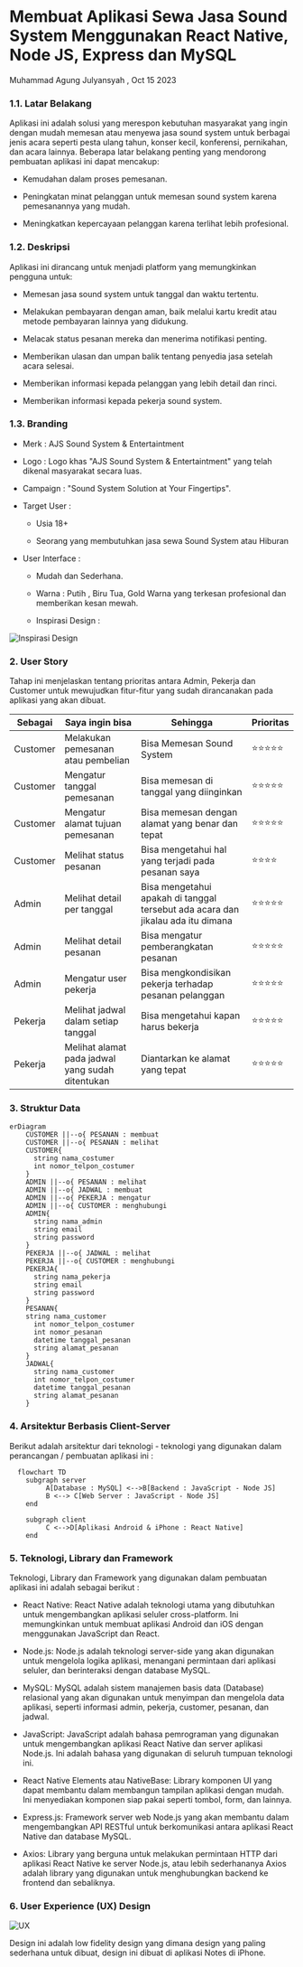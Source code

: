 # Membuat Aplikasi Sewa Jasa Sound System Menggunakan React Native, Node JS, Express dan MySQL
Muhammad Agung Julyansyah , Oct 15 2023

### 1.1. Latar Belakang

Aplikasi ini adalah solusi yang merespon kebutuhan masyarakat yang ingin dengan mudah memesan atau menyewa jasa sound system untuk berbagai jenis acara seperti pesta ulang tahun, konser kecil, konferensi, pernikahan, dan acara lainnya. Beberapa latar belakang penting yang mendorong pembuatan aplikasi ini dapat mencakup:

- Kemudahan dalam proses pemesanan.

- Peningkatan minat pelanggan untuk memesan sound system karena pemesanannya yang mudah.

- Meningkatkan kepercayaan pelanggan karena terlihat lebih profesional.

### 1.2. Deskripsi

Aplikasi ini dirancang untuk menjadi platform yang memungkinkan pengguna untuk:

- Memesan jasa sound system untuk tanggal dan waktu tertentu.
  
- Melakukan pembayaran dengan aman, baik melalui kartu kredit atau metode pembayaran lainnya yang didukung.
  
- Melacak status pesanan mereka dan menerima notifikasi penting.
  
- Memberikan ulasan dan umpan balik tentang penyedia jasa setelah acara selesai.
  
- Memberikan informasi kepada pelanggan yang lebih detail dan rinci.
  
- Memberikan informasi kepada pekerja sound system.

### 1.3. Branding

- Merk : AJS Sound System & Entertaintment

- Logo : Logo khas "AJS Sound System & Entertaintment" yang telah dikenal masyarakat secara luas.

- Campaign : "Sound System Solution at Your Fingertips".

- Target User :
  
  - Usia 18+
  
  - Seorang yang membutuhkan jasa sewa Sound System atau Hiburan

- User Interface :
  
  - Mudah dan Sederhana.
  
  - Warna : Putih , Biru Tua, Gold Warna yang terkesan profesional dan memberikan kesan mewah.
  
  - Inspirasi Design :
 
![Inspirasi Design](https://github.com/joelaey/Design/blob/main/Screenshot%202023-10-24%20at%2020.37.13.png)





### 2. User Story
Tahap ini menjelaskan tentang prioritas antara Admin, Pekerja dan Customer untuk  mewujudkan fitur-fitur yang sudah dirancanakan pada aplikasi yang akan dibuat.

Sebagai | Saya ingin bisa | Sehingga | Prioritas
---|------|------|---
Customer | Melakukan pemesanan atau pembelian | Bisa Memesan Sound System | ⭐️⭐️⭐️⭐️⭐️
Customer | Mengatur tanggal pemesanan | Bisa memesan di tanggal yang diinginkan | ⭐️⭐️⭐️⭐️⭐️
Customer | Mengatur alamat tujuan pemesanan | Bisa memesan dengan alamat yang benar dan tepat | ⭐️⭐️⭐️⭐️⭐️
Customer | Melihat status pesanan | Bisa mengetahui hal yang terjadi pada pesanan saya | ⭐️⭐️⭐️⭐️
Admin | Melihat detail per tanggal | Bisa mengetahui apakah di tanggal tersebut ada acara dan jikalau ada itu dimana | ⭐️⭐️⭐️⭐️⭐️
Admin | Melihat detail pesanan | Bisa mengatur pemberangkatan pesanan | ⭐️⭐️⭐️⭐️⭐️
Admin | Mengatur user pekerja | Bisa mengkondisikan pekerja terhadap pesanan pelanggan | ⭐️⭐️⭐️⭐️⭐️
Pekerja | Melihat jadwal dalam setiap tanggal | Bisa mengetahui kapan harus bekerja | ⭐️⭐️⭐️⭐️⭐️
Pekerja | Melihat alamat pada jadwal yang sudah ditentukan | Diantarkan ke alamat yang tepat | ⭐️⭐️⭐️⭐️⭐️
  
### 3. Struktur Data

```mermaid
erDiagram
    CUSTOMER ||--o{ PESANAN : membuat
    CUSTOMER ||--o{ PESANAN : melihat
    CUSTOMER{
      string nama_costumer
      int nomor_telpon_costumer
    }
    ADMIN ||--o{ PESANAN : melihat
    ADMIN ||--o{ JADWAL : membuat
    ADMIN ||--o{ PEKERJA : mengatur
    ADMIN ||--o{ CUSTOMER : menghubungi
    ADMIN{
      string nama_admin
      string email
      string password
    }
    PEKERJA ||--o{ JADWAL : melihat
    PEKERJA ||--o{ CUSTOMER : menghubungi
    PEKERJA{
      string nama_pekerja
      string email
      string password
    }
    PESANAN{
    string nama_customer
      int nomor_telpon_costumer
      int nomor_pesanan
      datetime tanggal_pesanan
      string alamat_pesanan
    }
    JADWAL{
      string nama_customer
      int nomor_telpon_costumer
      datetime tanggal_pesanan
      string alamat_pesanan
    }
```

### 4. Arsitektur Berbasis Client-Server

Berikut adalah arsitektur dari teknologi - teknologi yang digunakan dalam perancangan / pembuatan aplikasi ini :
```mermaid
  flowchart TD
    subgraph server
         A[Database : MySQL] <-->B[Backend : JavaScript - Node JS]
         B <--> C[Web Server : JavaScript - Node JS]
    end

    subgraph client
         C <-->D[Aplikasi Android & iPhone : React Native]
    end
```

### 5. Teknologi, Library dan Framework

Teknologi, Library dan Framework yang digunakan dalam pembuatan aplikasi ini adalah sebagai berikut :

- React Native: React Native adalah teknologi utama yang dibutuhkan untuk mengembangkan aplikasi seluler cross-platform. Ini memungkinkan untuk membuat aplikasi Android dan iOS dengan menggunakan JavaScript dan React.
  
- Node.js: Node.js adalah teknologi server-side yang akan digunakan untuk mengelola logika aplikasi, menangani permintaan dari aplikasi seluler, dan berinteraksi dengan database MySQL.
  
- MySQL: MySQL adalah sistem manajemen basis data (Database) relasional yang akan digunakan untuk menyimpan dan mengelola data aplikasi, seperti informasi admin, pekerja, customer, pesanan, dan jadwal.
  
- JavaScript: JavaScript adalah bahasa pemrograman yang digunakan untuk mengembangkan aplikasi React Native dan server aplikasi Node.js. Ini adalah bahasa yang digunakan di seluruh tumpuan teknologi ini.
  
- React Native Elements atau NativeBase: Library komponen UI yang dapat membantu dalam membangun tampilan aplikasi dengan mudah. Ini menyediakan komponen siap pakai seperti tombol, form, dan lainnya.
  
- Express.js: Framework server web Node.js yang akan membantu dalam mengembangkan API RESTful untuk berkomunikasi antara aplikasi React Native dan database MySQL.
  
- Axios: Library yang berguna untuk melakukan permintaan HTTP dari aplikasi React Native ke server Node.js, atau lebih sederhananya Axios adalah library yang digunakan untuk menghubungkan backend ke frontend dan sebaliknya.


### 6. User Experience (UX) Design
  
![UX](https://github.com/joelaey/Design/blob/main/96663AB4-FE13-4E09-99B5-9F9F8DF104CB.JPEG)

Design ini adalah low fidelity design yang dimana design yang paling sederhana untuk dibuat, design ini dibuat di aplikasi Notes di iPhone.
